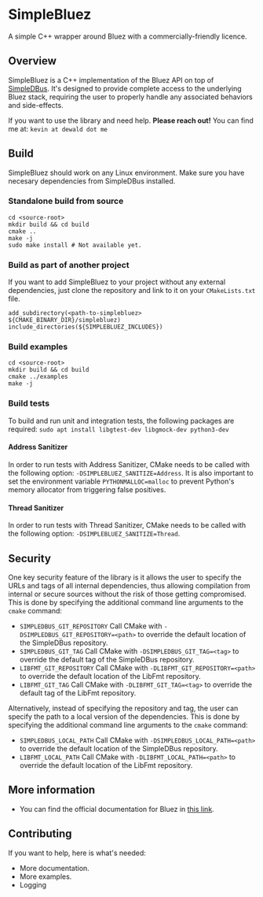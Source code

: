 # SimpleBluez
A simple C++ wrapper around Bluez with a commercially-friendly licence.

## Overview
SimpleBluez is a C++ implementation of the Bluez API on top of [SimpleDBus](https://github.com/OpenBluetoothToolbox/SimpleDBus). It's designed to provide complete access to the underlying Bluez stack, requiring the user to properly handle any associated behaviors and side-effects.

If you want to use the library and need help. **Please reach out!**
You can find me at: `kevin at dewald dot me`

## Build
SimpleBluez should work on any Linux environment. Make sure you have necesary dependencies from SimpleDBus installed.

### Standalone build from source

```
cd <source-root>
mkdir build && cd build
cmake ..
make -j
sudo make install # Not available yet.
```

### Build as part of another project
If you want to add SimpleBluez to your project without any external dependencies, just clone the repository and link to it on your `CMakeLists.txt` file.

```
add_subdirectory(<path-to-simplebluez> ${CMAKE_BINARY_DIR}/simplebluez)
include_directories(${SIMPLEBLUEZ_INCLUDES})
```

### Build examples
```
cd <source-root>
mkdir build && cd build
cmake ../examples
make -j
```

### Build tests
To build and run unit and integration tests, the following packages are required:
`sudo apt install libgtest-dev libgmock-dev python3-dev`

#### Address Sanitizer
In order to run tests with Address Sanitizer, CMake needs to be called with
the following option: `-DSIMPLEBLUEZ_SANITIZE=Address`. It is also important to
set the environment variable `PYTHONMALLOC=malloc` to prevent Python's memory
allocator from triggering false positives.

#### Thread Sanitizer
In order to run tests with Thread Sanitizer, CMake needs to be called with
the following option: `-DSIMPLEBLUEZ_SANITIZE=Thread`.

## Security

One key security feature of the library is it allows the user to specify
the URLs and tags of all internal dependencies, thus allowing compilation
from internal or secure sources without the risk of those getting compromised.
This is done by specifying the additional command line arguments to
the `cmake` command:

- `SIMPLEDBUS_GIT_REPOSITORY`
  Call CMake with `-DSIMPLEDBUS_GIT_REPOSITORY=<path>` to override the
  default location of the SimpleDBus repository.
- `SIMPLEDBUS_GIT_TAG`
  Call CMake with `-DSIMPLEDBUS_GIT_TAG=<tag>` to override the default
  tag of the SimpleDBus repository.
- `LIBFMT_GIT_REPOSITORY`
  Call CMake with `-DLIBFMT_GIT_REPOSITORY=<path>` to override the
  default location of the LibFmt repository.
- `LIBFMT_GIT_TAG`
  Call CMake with `-DLIBFMT_GIT_TAG=<tag>` to override the default
  tag of the LibFmt repository.

Alternatively, instead of specifying the repository and tag, the user can
specify the path to a local version of the dependencies. This is done by
specifying the additional command line arguments to the `cmake` command:

- `SIMPLEDBUS_LOCAL_PATH`
  Call CMake with `-DSIMPLEDBUS_LOCAL_PATH=<path>` to override the
  default location of the SimpleDBus repository.
- `LIBFMT_LOCAL_PATH`
  Call CMake with `-DLIBFMT_LOCAL_PATH=<path>` to override the
  default location of the LibFmt repository.

## More information
- You can find the official documentation for Bluez in [this link](https://git.kernel.org/pub/scm/bluetooth/bluez.git/plain/doc/gatt-api.txt).

## Contributing
If you want to help, here is what's needed:
- More documentation.
- More examples.
- Logging
